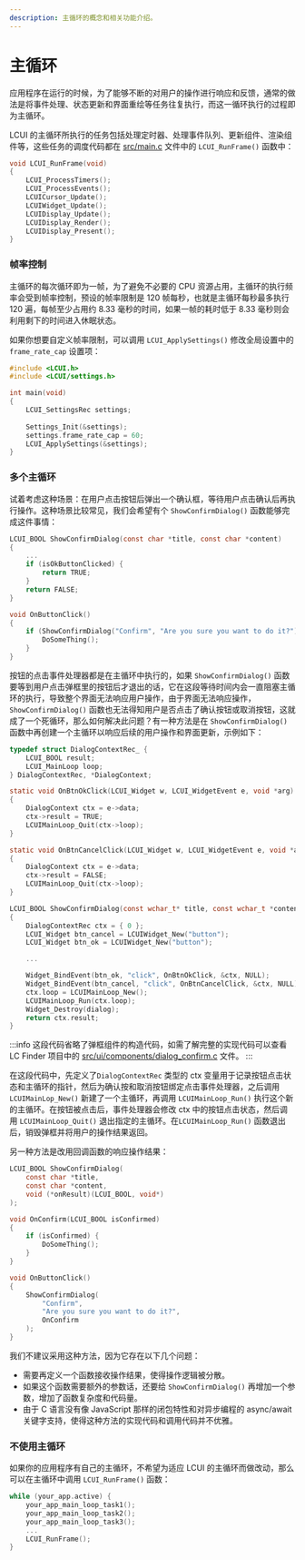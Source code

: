 ```yaml
---
description: 主循环的概念和相关功能介绍。
---
```


# 主循环

应用程序在运行的时候，为了能够不断的对用户的操作进行响应和反馈，通常的做法是将事件处理、状态更新和界面重绘等任务往复执行，而这一循环执行的过程即为主循环。

LCUI 的主循环所执行的任务包括处理定时器、处理事件队列、更新组件、渲染组件等，这些任务的调度代码都在 [src/main.c](https://github.com/lc-soft/LCUI/blob/345031d74ca65225ec3623e0c92d448f54f5052b/src/main.c#L214-L224) 文件中的 `LCUI_RunFrame()` 函数中：

```c
void LCUI_RunFrame(void)
{
	LCUI_ProcessTimers();
	LCUI_ProcessEvents();
	LCUICursor_Update();
	LCUIWidget_Update();
	LCUIDisplay_Update();
	LCUIDisplay_Render();
	LCUIDisplay_Present();
}
```

### 帧率控制

主循环的每次循环即为一帧，为了避免不必要的 CPU 资源占用，主循环的执行频率会受到帧率控制，预设的帧率限制是 120 帧每秒，也就是主循环每秒最多执行 120 遍，每帧至少占用约 8.33 毫秒的时间，如果一帧的耗时低于 8.33 毫秒则会利用剩下的时间进入休眠状态。

如果你想要自定义帧率限制，可以调用 `LCUI_ApplySettings()` 修改全局设置中的 `frame_rate_cap` 设置项：

```c
#include <LCUI.h>
#include <LCUI/settings.h>

int main(void)
{
    LCUI_SettingsRec settings;
    
    Settings_Init(&settings);
    settings.frame_rate_cap = 60;
    LCUI_ApplySettings(&settings);
}
```

### 多个主循环

试着考虑这种场景：在用户点击按钮后弹出一个确认框，等待用户点击确认后再执行操作。这种场景比较常见，我们会希望有个 `ShowConfirmDialog()` 函数能够完成这件事情：

```c
LCUI_BOOL ShowConfirmDialog(const char *title, const char *content)
{
    ...
    if (isOkButtonClicked) {
        return TRUE;
    }
    return FALSE;
}

void OnButtonClick()
{
    if (ShowConfirmDialog("Confirm", "Are you sure you want to do it?")) {
        DoSomeThing();
    }
}
```

按钮的点击事件处理器都是在主循环中执行的，如果 `ShowConfirmDialog()` 函数要等到用户点击弹框里的按钮后才退出的话，它在这段等待时间内会一直阻塞主循环的执行，导致整个界面无法响应用户操作，由于界面无法响应操作， `ShowConfirmDialog()` 函数也无法得知用户是否点击了确认按钮或取消按钮，这就成了一个死循环，那么如何解决此问题？有一种方法是在 `ShowConfirmDialog()` 函数中再创建一个主循环以响应后续的用户操作和界面更新，示例如下：

```c
typedef struct DialogContextRec_ {
    LCUI_BOOL result;
    LCUI_MainLoop loop;
} DialogContextRec, *DialogContext;

static void OnBtnOkClick(LCUI_Widget w, LCUI_WidgetEvent e, void *arg)
{
    DialogContext ctx = e->data;
    ctx->result = TRUE;
    LCUIMainLoop_Quit(ctx->loop);
}

static void OnBtnCancelClick(LCUI_Widget w, LCUI_WidgetEvent e, void *arg)
{
    DialogContext ctx = e->data;
    ctx->result = FALSE;
    LCUIMainLoop_Quit(ctx->loop);
}

LCUI_BOOL ShowConfirmDialog(const wchar_t* title, const wchar_t *content)
{
    DialogContextRec ctx = { 0 };
    LCUI_Widget btn_cancel = LCUIWidget_New("button");
    LCUI_Widget btn_ok = LCUIWidget_New("button");

    ...

    Widget_BindEvent(btn_ok, "click", OnBtnOkClick, &ctx, NULL);
    Widget_BindEvent(btn_cancel, "click", OnBtnCancelClick, &ctx, NULL);
    ctx.loop = LCUIMainLoop_New();
    LCUIMainLoop_Run(ctx.loop);
    Widget_Destroy(dialog);
    return ctx.result;
}
```

:::info
这段代码省略了弹框组件的构造代码，如需了解完整的实现代码可以查看 LC Finder 项目中的 [src/ui/components/dialog\_confirm.c](https://github.com/lc-soft/LC-Finder/blob/573f200698e2604450665716ebc6608837b4b73a/src/ui/components/dialog\_confirm.c) 文件。
:::

在这段代码中，先定义了`DialogContextRec` 类型的 ctx 变量用于记录按钮点击状态和主循环的指针，然后为确认按和取消按钮绑定点击事件处理器，之后调用 `LCUIMainLop_New()` 新建了一个主循环，再调用 `LCUIMainLoop_Run()` 执行这个新的主循环。在按钮被点击后，事件处理器会修改 ctx 中的按钮点击状态，然后调用 `LCUIMainLoop_Quit()` 退出指定的主循环。在`LCUIMainLoop_Run()` 函数退出后，销毁弹框并将用户的操作结果返回。

另一种方法是改用回调函数的响应操作结果：

```c
LCUI_BOOL ShowConfirmDialog(
    const char *title,
    const char *content,
    void (*onResult)(LCUI_BOOL, void*)
);

void OnConfirm(LCUI_BOOL isConfirmed)
{
    if (isConfirmed) {
        DoSomeThing();
    }
}

void OnButtonClick()
{
    ShowConfirmDialog(
        "Confirm",
        "Are you sure you want to do it?",
        OnConfirm
    );
}
```

我们不建议采用这种方法，因为它存在以下几个问题：

* 需要再定义一个函数接收操作结果，使得操作逻辑被分散。
* 如果这个函数需要额外的参数话，还要给 `ShowConfirmDialog()` 再增加一个参数，增加了函数复杂度和代码量。
* 由于 C 语言没有像 JavaScript 那样的闭包特性和对异步编程的 async/await 关键字支持，使得这种方法的实现代码和调用代码并不优雅。

### 不使用主循环

如果你的应用程序有自己的主循环，不希望为适应 LCUI 的主循环而做改动，那么可以在主循环中调用 `LCUI_RunFrame()` 函数：

```c
while (your_app.active) {
    your_app_main_loop_task1();
    your_app_main_loop_task2();
    your_app_main_loop_task3();
    ...
    LCUI_RunFrame();
}
```


